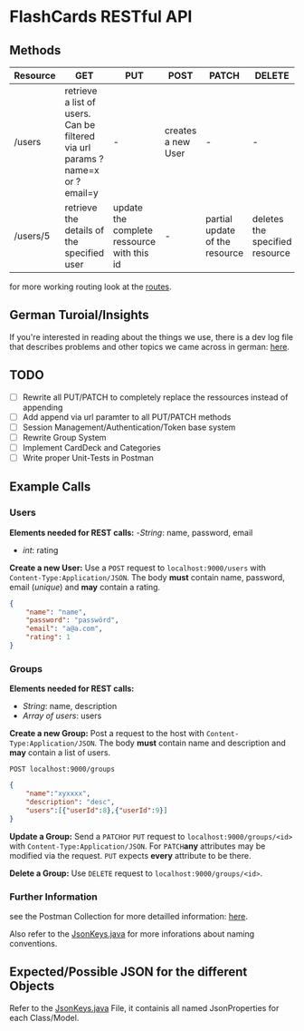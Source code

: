 # FlashCards RESTful API
## Methods
| Resource | GET | PUT | POST | PATCH | DELETE|
| -------- | --- | --- | ---- | ----- | ----- |
| /users | retrieve a list of users. Can be filtered via url params ?name=x or ?email=y| - | creates a new User | - | - |
| /users/5 | retrieve the details of the specified user | update the complete ressource with this id | - | partial update of the resource | deletes the specified resource |

for more working routing look at the [routes](conf/routes).
## German Turoial/Insights
If you're interested in reading about the things we use, there is a dev log file that describes problems and other topics we came across in german: [here]((https://github.com/FWidm/FlashCardsAPI/blob/master/_Docs/PlayDokuFabian.md)).

## TODO
- [ ] Rewrite all PUT/PATCH to completely replace the ressources instead of appending
- [ ] Add append via url paramter to all PUT/PATCH methods
- [ ] Session Management/Authentication/Token base system
- [ ] Rewrite Group System
- [ ] Implement CardDeck and Categories
- [ ] Write proper Unit-Tests in Postman

## Example Calls
### Users
**Elements needed for REST calls:**
-*String*: name, password, email
- *int*: rating

**Create a new User:**
Use a `POST`  request to `localhost:9000/users` with `Content-Type:Application/JSON`.  The body **must** contain name, password, email (*unique*) and **may** contain a rating.
```json
{
    "name": "name",
    "password": "passwörd",
    "email": "a@a.com",
    "rating": 1
}
```

### Groups
**Elements needed for REST calls:**
- *String*: name, description
- *Array of users*: users

**Create a new Group:**
Post a request to the host with `Content-Type:Application/JSON`.
The body **must** contain name and description and **may** contain a list of users.

`POST localhost:9000/groups`
```json
{
    "name":"xyxxxx",
    "description": "desc",
    "users":[{"userId":8},{"userId":9}]
}
```

**Update a Group:**
Send a `PATCH`or `PUT` request to `localhost:9000/groups/<id>` with `Content-Type:Application/JSON`.  For `PATCH`**any** attributes may be modified via the request. `PUT` expects **every** attribute to be there.

**Delete a Group:**
Use `DELETE` request to `localhost:9000/groups/<id>`.

### Further Information
see the Postman Collection for more detailled information: [here](https://github.com/FWidm/FlashCardsAPI/blob/master/_Docs/FlashCards.postman_collection.json).

Also refer to the [JsonKeys.java](https://github.com/FWidm/FlashCardsAPI/blob/master/app/util/JsonKeys.java) for more inforations about naming conventions.
## Expected/Possible JSON for the different Objects
Refer to the [JsonKeys.java](/app/util/JsonKeys.java) File, it containis all named JsonProperties for each Class/Model.

